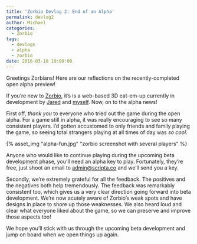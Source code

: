 ```yaml
---
title: 'Zorbio Devlog 2: End of an Alpha'
permalink: devlog2
author: Michael
categories:
  - Zorbio
tags:
  - devlogs
  - alpha
  - zorbio
date: 2016-03-10 19:00:00
---
```


Greetings Zorbians!  Here are our reflections on the recently-completed open alpha preview!

<!-- more -->

If you’re new to [Zorbio](http://zor.bio), it’s is a web-based 3D eat-em-up currently
in development by [Jared](https://twitter.com/caramelcode) and [myself](https://twitter.com/mwcz).  Now, on to the alpha news!

First off, _thank you_ to everyone who tried out the game during the open
alpha.  For a game still in alpha, it was really encouraging to see so many
consistent players.  I’d gotten accustomed to only friends and family playing
the game, so seeing total strangers playing at all times of day was _so cool_.

{% asset_img "alpha-fun.jpg" "zorbio screenshot with several players" %}

Anyone who would like to continue playing during the upcoming beta development
phase, you’ll need an alpha key to play.  Fortunately, they’re free, just shoot
an email to [admin@scripta.co](mailto:admin@scripta.co) and we’ll send you a key.

Secondly, we’re extremely grateful for all the feedback.  The positives and the
negatives both help tremendously.  The feedback was remarkably consistent too,
which gives us a very clear direction going forward into beta development.
We’re now acutely aware of Zorbio’s weak spots and have designs in place to
shore up those weaknesses.  We also heard loud and clear what everyone liked
about the game, so we can preserve and improve those aspects too!

We hope you’ll stick with us through the upcoming beta development and jump on
board when we open things up again.
